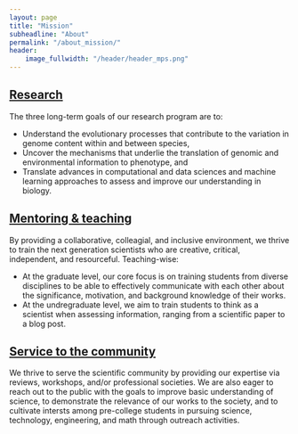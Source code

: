 ```yaml
---
layout: page
title: "Mission"
subheadline: "About"
permalink: "/about_mission/"
header:
    image_fullwidth: "/header/header_mps.png"
---
```


## [Research](https://shiulab.github.io/research_projects/)

The three long-term goals of our research program are to: 
* Understand the evolutionary processes that contribute to the variation in genome content within and between species,
* Uncover the mechanisms that underlie the translation of genomic and environmental information to phenotype, and
* Translate advances in computational and data sciences and machine learning approaches to assess and improve our understanding in biology.

## [Mentoring & teaching](https://impacts.natsci.msu.edu/)

By providing a collaborative, colleagial, and inclusive environment, we thrive to train the next generation scientists who are creative, critical, independent, and resourceful. Teaching-wise:
* At the graduate level, our core focus is on training students from diverse disciplines to be able to effectively communicate with each other about the significance, motivation, and background knowledge of their works. 
* At the undregraduate level, we aim to train students to think as a scientist when assessing information, ranging from a scientific paper to a blog post.

## [Service to the community](https://shiulab.github.io/activities_outreach/)

We thrive to serve the scientific community by providing our expertise via reviews, workshops, and/or professional societies. We are also eager to reach out to the public with the goals to improve basic understanding of science, to demonstrate the relevance of our works to the society, and to cultivate intersts among pre-college students in pursuing science, technology, engineering, and math through outreach activities.
